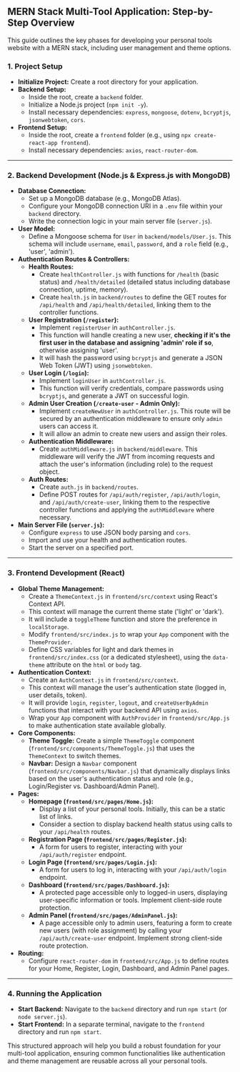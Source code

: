 ## MERN Stack Multi-Tool Application: Step-by-Step Overview

This guide outlines the key phases for developing your personal tools website with a MERN stack, including user management and theme options.

### 1. Project Setup

- **Initialize Project:** Create a root directory for your application.
- **Backend Setup:**
  - Inside the root, create a `backend` folder.
  - Initialize a Node.js project (`npm init -y`).
  - Install necessary dependencies: `express`, `mongoose`, `dotenv`, `bcryptjs`, `jsonwebtoken`, `cors`.
- **Frontend Setup:**
  - Inside the root, create a `frontend` folder (e.g., using `npx create-react-app frontend`).
  - Install necessary dependencies: `axios`, `react-router-dom`.

---

### 2. Backend Development (Node.js & Express.js with MongoDB)

- **Database Connection:**
  - Set up a MongoDB database (e.g., MongoDB Atlas).
  - Configure your MongoDB connection URI in a `.env` file within your `backend` directory.
  - Write the connection logic in your main server file (`server.js`).
- **User Model:**
  - Define a Mongoose schema for `User` in `backend/models/User.js`. This schema will include `username`, `email`, `password`, and a `role` field (e.g., 'user', 'admin').
- **Authentication Routes & Controllers:**
  - **Health Routes:**
    - Create `healthController.js` with functions for `/health` (basic status) and `/health/detailed` (detailed status including database connection, uptime, memory).
    - Create `health.js` in `backend/routes` to define the GET routes for `/api/health` and `/api/health/detailed`, linking them to the controller functions.
  - **User Registration (`/register`):**
    - Implement `registerUser` in `authController.js`.
    - This function will handle creating a new user, **checking if it's the first user in the database and assigning 'admin' role if so**, otherwise assigning 'user'.
    - It will hash the password using `bcryptjs` and generate a JSON Web Token (JWT) using `jsonwebtoken`.
  - **User Login (`/login`):**
    - Implement `loginUser` in `authController.js`.
    - This function will verify credentials, compare passwords using `bcryptjs`, and generate a JWT on successful login.
  - **Admin User Creation (`/create-user` - Admin Only):**
    - Implement `createNewUser` in `authController.js`. This route will be secured by an authentication middleware to ensure only `admin` users can access it.
    - It will allow an admin to create new users and assign their roles.
  - **Authentication Middleware:**
    - Create `authMiddleware.js` in `backend/middleware`. This middleware will verify the JWT from incoming requests and attach the user's information (including role) to the request object.
  - **Auth Routes:**
    - Create `auth.js` in `backend/routes`.
    - Define POST routes for `/api/auth/register`, `/api/auth/login`, and `/api/auth/create-user`, linking them to the respective controller functions and applying the `authMiddleware` where necessary.
- **Main Server File (`server.js`):**
  - Configure `express` to use JSON body parsing and `cors`.
  - Import and use your health and authentication routes.
  - Start the server on a specified port.

---

### 3. Frontend Development (React)

- **Global Theme Management:**
  - Create a `ThemeContext.js` in `frontend/src/context` using React's Context API.
  - This context will manage the current theme state ('light' or 'dark').
  - It will include a `toggleTheme` function and store the preference in `localStorage`.
  - Modify `frontend/src/index.js` to wrap your `App` component with the `ThemeProvider`.
  - Define CSS variables for light and dark themes in `frontend/src/index.css` (or a dedicated stylesheet), using the `data-theme` attribute on the `html` or `body` tag.
- **Authentication Context:**
  - Create an `AuthContext.js` in `frontend/src/context`.
  - This context will manage the user's authentication state (logged in, user details, token).
  - It will provide `login`, `register`, `logout`, and `createUserByAdmin` functions that interact with your backend API using `axios`.
  - Wrap your `App` component with `AuthProvider` in `frontend/src/App.js` to make authentication state available globally.
- **Core Components:**
  - **Theme Toggle:** Create a simple `ThemeToggle` component (`frontend/src/components/ThemeToggle.js`) that uses the `ThemeContext` to switch themes.
  - **Navbar:** Design a `Navbar` component (`frontend/src/components/Navbar.js`) that dynamically displays links based on the user's authentication status and role (e.g., Login/Register vs. Dashboard/Admin Panel).
- **Pages:**
  - **Homepage (`frontend/src/pages/Home.js`):**
    - Display a list of your personal tools. Initially, this can be a static list of links.
    - Consider a section to display backend health status using calls to your `/api/health` routes.
  - **Registration Page (`frontend/src/pages/Register.js`):**
    - A form for users to register, interacting with your `/api/auth/register` endpoint.
  - **Login Page (`frontend/src/pages/Login.js`):**
    - A form for users to log in, interacting with your `/api/auth/login` endpoint.
  - **Dashboard (`frontend/src/pages/Dashboard.js`):**
    - A protected page accessible only to logged-in users, displaying user-specific information or tools. Implement client-side route protection.
  - **Admin Panel (`frontend/src/pages/AdminPanel.js`):**
    - A page accessible only to admin users, featuring a form to create new users (with role assignment) by calling your `/api/auth/create-user` endpoint. Implement strong client-side route protection.
- **Routing:**
  - Configure `react-router-dom` in `frontend/src/App.js` to define routes for your Home, Register, Login, Dashboard, and Admin Panel pages.

---

### 4. Running the Application

- **Start Backend:** Navigate to the `backend` directory and run `npm start` (or `node server.js`).
- **Start Frontend:** In a separate terminal, navigate to the `frontend` directory and run `npm start`.

This structured approach will help you build a robust foundation for your multi-tool application, ensuring common functionalities like authentication and theme management are reusable across all your personal tools.

